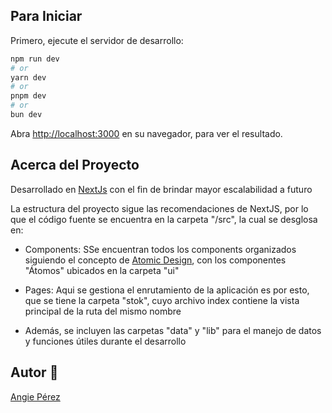 ## Para Iniciar

Primero, ejecute el servidor de desarrollo:

```bash
npm run dev
# or
yarn dev
# or
pnpm dev
# or
bun dev
```

Abra [http://localhost:3000](http://localhost:3000) en su navegador, para ver el resultado.

## Acerca del Proyecto

Desarrollado en [NextJs](https://nextjs.org/) con el fin de brindar mayor escalabilidad a futuro

La estructura del proyecto sigue las recomendaciones de NextJS, por lo que el código fuente se encuentra en la carpeta "/src", la cual se desglosa en:

- Components: SSe encuentran todos los components organizados siguiendo el concepto de [Atomic Design](https://medium.com/@janelle.wg/atomic-design-pattern-how-to-structure-your-react-application-2bb4d9ca5f97), con los componentes "Átomos" ubicados en la carpeta "ui"
- Pages: Aqui se gestiona el enrutamiento de la aplicación es por esto, que se tiene la carpeta "stok", cuyo archivo index contiene la vista principal de la ruta del mismo nombre

- Además, se incluyen las carpetas "data" y "lib" para el manejo de datos y funciones útiles durante el desarrollo

## Autor :ribbon:

[Angie Pérez](https://www.linkedin.com/in/agieperez-webdeveloper/)
